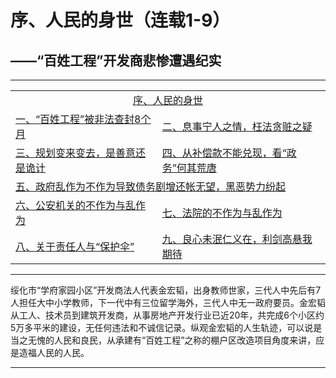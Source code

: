 # 序、人民的身世（连载1-9）

## ——“百姓工程”开发商悲惨遭遇纪实

---

<table>
<tr>
    <td colspan="2" style="text-align:center"><a href="https://jinhzh.github.io/0.html">序、人民的身世</a></td>
</tr>
<tr>
    <td><a href="https://jinhzh.github.io/1.html">一、“百姓工程”被非法查封8个月</a></td>
    <td><a href="https://jinhzh.github.io/2.html">二、息事宁人之情，枉法贪赃之疑</a></td>
</tr>
<tr>
    <td><a href="https://jinhzh.github.io/3.html">三、规划变来变去，是善意还是诡计</a></td>
    <td><a href="https://jinhzh.github.io/4.html">四、从补偿款不能兑现，看“政务”何其荒唐</a></td>
</tr>
<tr>
    <td colspan="2"><a href="https://jinhzh.github.io/5.html">五、政府乱作为不作为导致债务剧增还帐无望，黑恶势力纷起</a></td>

</tr>
<tr>
    <td><a href="https://jinhzh.github.io/6.html">六、公安机关的不作为与乱作为</a></td>
    <td><a href="https://jinhzh.github.io/7.html">七、法院的不作为与乱作为</a></td>
</tr>
<tr>
    <td><a href="https://jinhzh.github.io/8.html">八、关于责任人与“保护伞”</a></td>
    <td><a href="https://jinhzh.github.io/9.html">九、良心未泯仁义在，利剑高悬我期待</a></td>
</tr>
</table>

---

绥化市“学府家园小区”开发商法人代表金宏韬，出身教师世家，三代人中先后有7人担任大中小学教师，下一代中有三位留学海外，三代人中无一政府要员。金宏韬从工人、技术员到建筑开发商，从事房地产开发行业已近20年，共完成6个小区约5万多平米的建设，无任何违法和不诚信记录。纵观金宏韬的人生轨迹，可以说是当之无愧的人民和良民，从承建有“百姓工程”之称的棚户区改造项目角度来讲，应是造福人民的人民。

---
